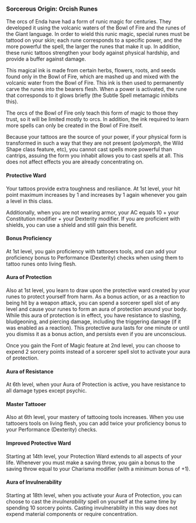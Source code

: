 <style>
  .phb{ background : white;}
  .phb img{ display : none;}
  .phb hr+blockquote{background : white;}
</style>

### Sorcerous Origin: Orcish Runes

<!--
Homebrewery links
- Share: http://homebrewery.naturalcrit.com/share/B1BdlK9rlX
- Edit: http://homebrewery.naturalcrit.com/edit/H1IOet9rx7
-->

The orcs of Enda have had a form of runic magic for centuries.  They developed it using the volcanic waters of the Bowl of Fire and the runes of the Giant language.  In order to wield this runic magic, special runes must be tattood on your skin; each rune corresponds to a specific power, and the more powerful the spell, the larger the runes that make it up. In addition, these runic tattoos strengthen your body against physical hardship, and provide a buffer against damage.

This magical ink is made from certain herbs, flowers, roots, and seeds found only in the Bowl of Fire, which are mashed up and mixed with the volcanic water from the Bowl of Fire.  This ink is then used to permanently carve the runes into the bearers flesh.  When a power is activated, the rune that corresponds to it glows briefly (the Subtle Spell metamagic inhibits this).

The orcs of the Bowl of Fire only teach this form of magic to those they trust, so it will be limited mostly to orcs.  In addition, the ink required to learn more spells can only be created in the Bowl of Fire itself.

Because your tattoos are the source of your power, if your physical form is transformed in such a way that they are not present (*polymorph*, the Wild Shape class feature, etc), you cannot cast spells more powerful than cantrips, assuing the form you inhabit allows you to cast spells at all. This does not affect effects you are already concentrating on.

#### Protective Ward

Your tattoos provide extra toughness and resiliance. At 1st level, your hit point maximum increases by 1 and increases by 1 again whenever you gain a level in this class.

Additionally, when you are not wearing armor, your AC equals 10 + your Constitution modifier + your Dexterity modifier. If you are proficient with shields, you can use a shield and still gain this benefit.

#### Bonus Proficiency

At 1st level, you gain proficiency with tattooers tools, and can add your proficiency bonus to Performance (Dexterity) checks when using them to tattoo runes onto living flesh.

#### Aura of Protection

Also at 1st level, you learn to draw upon the protective ward created by your runes to protect yourself from harm. As a bonus action, or as a reaction to being hit by a weapon attack, you can spend a sorcerer spell slot of any level and cause your runes to form an aura of protection around your body. While this aura of protection is in effect, you have resistance to slashing, bludgeoning, and piercing damage, including the triggering damage (if it was enabled as a reaction).  This protective aura lasts for one minute or until you dismiss it as a bonus action, and persists even if you are unconscious. 

Once you gain the Font of Magic feature at 2nd level, you can choose to expend 2 sorcery points instead of a sorcerer spell slot to activate your aura of protection.

#### Aura of Resistance

At 6th level, when your Aura of Protection is active, you have resistance to all damage types except psychic.

#### Master Tattooer

Also at 6th level, your mastery of tattooing tools increases.  When you use tattooers tools on living flesh, you can add twice your proficiency bonus to your Performance (Dexterity) checks.

#### Improved Protective Ward

Starting at 14th level, your Protection Ward extends to all aspects of your life.  Whenever you must make a saving throw, you gain a bonus to the saving throw equal to your Charisma modifier (with a minimum bonus of +1).

#### Aura of Invulnerability

Starting at 18th level, when you activate your Aura of Protection, you can choose to cast the *invulnerability* spell on yourself at the same time by spending 10 sorcery points. Casting invulnerability in this way does not expend material components or require concentration.




